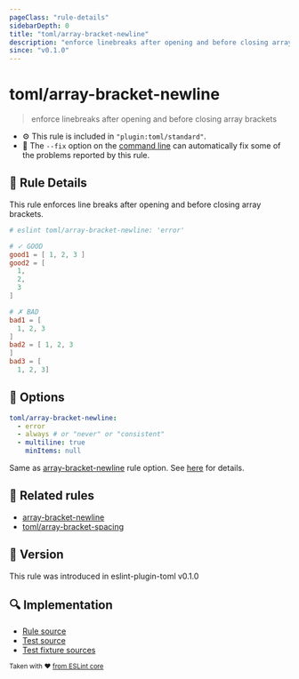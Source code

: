 ```yaml
---
pageClass: "rule-details"
sidebarDepth: 0
title: "toml/array-bracket-newline"
description: "enforce linebreaks after opening and before closing array brackets"
since: "v0.1.0"
---
```


# toml/array-bracket-newline

> enforce linebreaks after opening and before closing array brackets

- :gear: This rule is included in `"plugin:toml/standard"`.
- :wrench: The `--fix` option on the [command line](https://eslint.org/docs/user-guide/command-line-interface#fixing-problems) can automatically fix some of the problems reported by this rule.

## :book: Rule Details

This rule enforces line breaks after opening and before closing array brackets.

<eslint-code-block fix>

<!-- eslint-skip -->

```toml
# eslint toml/array-bracket-newline: 'error'

# ✓ GOOD
good1 = [ 1, 2, 3 ]
good2 = [
  1,
  2,
  3
]

# ✗ BAD
bad1 = [
  1, 2, 3
]
bad2 = [ 1, 2, 3
]
bad3 = [
  1, 2, 3]
```

</eslint-code-block>

## :wrench: Options

```yaml
toml/array-bracket-newline:
  - error
  - always # or "never" or "consistent"
  - multiline: true
    minItems: null
```

Same as [array-bracket-newline] rule option. See [here](https://eslint.org/docs/rules/array-bracket-newline#options) for details.

## :couple: Related rules

- [array-bracket-newline]
- [toml/array-bracket-spacing]

[array-bracket-newline]: https://eslint.org/docs/rules/array-bracket-newline
[toml/array-bracket-spacing]: ./array-bracket-spacing.md

## :rocket: Version

This rule was introduced in eslint-plugin-toml v0.1.0

## :mag: Implementation

- [Rule source](https://github.com/ota-meshi/eslint-plugin-toml/blob/main/src/rules/array-bracket-newline.ts)
- [Test source](https://github.com/ota-meshi/eslint-plugin-toml/blob/main/tests/src/rules/array-bracket-newline.ts)
- [Test fixture sources](https://github.com/ota-meshi/eslint-plugin-toml/tree/main/tests/fixtures/rules/array-bracket-newline)

<sup>Taken with ❤️ [from ESLint core](https://eslint.org/docs/rules/array-bracket-newline)</sup>
